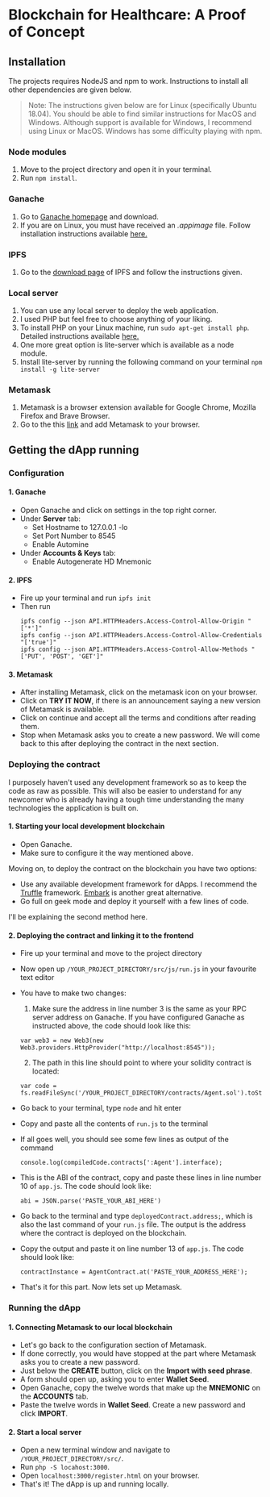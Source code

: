 # Blockchain for Healthcare: A Proof of Concept


## Installation

The projects requires NodeJS and npm to work. Instructions to install all other dependencies are given below.
> Note: The instructions given below are for Linux (specifically Ubuntu 18.04). You should be able to find similar instructions for MacOS and Windows. Although support is available for Windows, I recommend using Linux or MacOS. Windows has some difficulty playing with npm.

### Node modules

1. Move to the project directory and open it in your terminal.
2. Run `npm install`.

### Ganache

1. Go to [Ganache homepage](https://truffleframework.com/ganache) and download. 
2. If you are on Linux, you must have received an _.appimage_ file. Follow installation instructions available [here.](https://itsfoss.com/use-appimage-linux/)

### IPFS

1. Go to the [download page](https://docs.ipfs.io/introduction/install/) of IPFS and follow the instructions given.

### Local server

1. You can use any local server to deploy the web application.
2. I used PHP but feel free to choose anything of your liking.
3. To install PHP on your Linux machine, run `sudo apt-get install php`. Detailed instructions available [here.](https://thishosting.rocks/install-php-on-ubuntu/)
4. One more great option is lite-server which is available as a node module.
5. Install lite-server by running the following command on your terminal `npm install -g lite-server`

### Metamask

1. Metamask is a browser extension available for Google Chrome, Mozilla Firefox and Brave Browser.
2. Go to the this [link](http://metamask.io/) and add Metamask to your browser.

## Getting the dApp running

### Configuration

#### 1. Ganache
  - Open Ganache and click on settings in the top right corner.
  - Under **Server** tab:
    - Set Hostname to 127.0.0.1 -lo
    - Set Port Number to 8545
    - Enable Automine
  - Under **Accounts & Keys** tab:
    - Enable Autogenerate HD Mnemonic

#### 2. IPFS
  - Fire up your terminal and run `ipfs init`
  - Then run 
    ```
    ipfs config --json API.HTTPHeaders.Access-Control-Allow-Origin "['*']"
    ipfs config --json API.HTTPHeaders.Access-Control-Allow-Credentials "['true']"
    ipfs config --json API.HTTPHeaders.Access-Control-Allow-Methods "['PUT', 'POST', 'GET']"
    ```
#### 3. Metamask
  - After installing Metamask, click on the metamask icon on your browser.
  - Click on __TRY IT NOW__, if there is an announcement saying a new version of Metamask is available.
  - Click on continue and accept all the terms and conditions after reading them.
  - Stop when Metamask asks you to create a new password. We will come back to this after deploying the contract in the next section.
  
### Deploying the contract

I purposely haven't used any development framework so as to keep the code as raw as possible. This will also be easier to understand for any newcomer who is already having a tough time understanding the many technologies the application is built on.

#### 1. Starting your local development blockchain
  - Open Ganache.
  - Make sure to configure it the way mentioned above.
  
Moving on, to deploy the contract on the blockchain you have two options:
  - Use any available development framework for dApps. I recommend the [Truffle](https://truffleframework.com/truffle) framework. [Embark](https://embark.status.im/) is another great alternative.
  - Go full on geek mode and deploy it yourself with a few lines of code.

I'll be explaining the second method here.

#### 2. Deploying the contract and linking it to the frontend
  - Fire up your terminal and move to the project directory
  - Now open up `/YOUR_PROJECT_DIRECTORY/src/js/run.js` in your favourite text editor
  - You have to make two changes:
    1. Make sure the address in line number 3 is the same as your RPC server address on Ganache.
    If you have configured Ganache as instructed above, the code should look like this:
    
    ```
    var web3 = new Web3(new Web3.providers.HttpProvider("http://localhost:8545"));
    ```
    2. The path in this line should point to where your solidity contract is located:
    
    ```
    var code = fs.readFileSync('/YOUR_PROJECT_DIRECTORY/contracts/Agent.sol').toString();
    ```
  - Go back to your terminal, type `node` and hit enter
  - Copy and paste all the contents of `run.js` to the terminal
  - If all goes well, you should see some few lines as output of the command
    ```
    console.log(compiledCode.contracts[':Agent'].interface);
    ```
  - This is the ABI of the contract, copy and paste these lines in line number 10 of `app.js`. The code should look like:
    ``` 
    abi = JSON.parse('PASTE_YOUR_ABI_HERE')
    ```
  - Go back to the terminal and type `deployedContract.address;`, which is also the last command of your `run.js` file. The     output is the address where the contract is deployed on the blockchain.
  - Copy the output and paste it on line number 13 of `app.js`. The code should look like:
    ```
    contractInstance = AgentContract.at('PASTE_YOUR_ADDRESS_HERE');
    ```
  - That's it for this part. Now lets set up Metamask.
  
### Running the dApp

#### 1. Connecting Metamask to our local blockchain
  - Let's go back to the configuration section of Metamask.
  - If done correctly, you would have stopped at the part where Metamask asks you to create a new password.
  - Just below the __CREATE__ button, click on the __Import with seed phrase__.
  - A form should open up, asking you to enter __Wallet Seed__.
  - Open Ganache, copy the twelve words that make up the __MNEMONIC__ on the __ACCOUNTS__ tab. 
  - Paste the twelve words in __Wallet Seed__. Create a new password and click __IMPORT__.
  
#### 2. Start a local server
  - Open a new terminal window and navigate to `/YOUR_PROJECT_DIRECTORY/src/`.
  - Run `php -S locahost:3000`.
  - Open `localhost:3000/register.html` on your browser.
  - That's it! The dApp is up and running locally.
